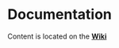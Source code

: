 # Documentation

Content is located on the __[Wiki](https://github.com/spectrecoin/documentation/wiki)__
